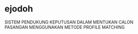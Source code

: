 # ejodoh
SISTEM PENDUKUNG KEPUTUSAN DALAM MENTUKAN CALON PASANGAN MENGGUNAKAN METODE PROFILE MATCHING
